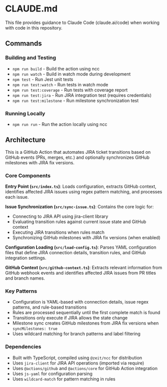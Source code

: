 # CLAUDE.md

This file provides guidance to Claude Code (claude.ai/code) when working with code in this repository.

## Commands

### Building and Testing
- `npm run build` - Build the action using ncc
- `npm run watch` - Build in watch mode during development
- `npm test` - Run Jest unit tests
- `npm run test:watch` - Run tests in watch mode
- `npm run test:coverage` - Run tests with coverage report
- `npm run test:jira` - Run JIRA integration test (requires credentials)
- `npm run test:milestone` - Run milestone synchronization test

### Running Locally
- `npm run run` - Run the action locally using ncc

## Architecture

This is a GitHub Action that automates JIRA ticket transitions based on GitHub events (PRs, merges, etc.) and optionally synchronizes GitHub milestones with JIRA fix versions.

### Core Components

**Entry Point (`src/index.ts`)**: Loads configuration, extracts GitHub context, identifies affected JIRA issues using regex pattern matching, and processes each issue.

**Issue Synchronization (`src/sync-issue.ts`)**: Contains the core logic for:
- Connecting to JIRA API using jira-client library
- Evaluating transition rules against current issue state and GitHub context
- Executing JIRA transitions when rules match
- Synchronizing GitHub milestones with JIRA fix versions (when enabled)

**Configuration Loading (`src/load-config.ts`)**: Parses YAML configuration files that define JIRA connection details, transition rules, and GitHub integration settings.

**GitHub Context (`src/github-context.ts`)**: Extracts relevant information from GitHub webhook events and identifies affected JIRA issues from PR titles and branch names.

### Key Patterns

- Configuration is YAML-based with connection details, issue regex patterns, and rule-based transitions
- Rules are processed sequentially until the first complete match is found
- Transitions only execute if JIRA allows the state change
- Milestone sync creates GitHub milestones from JIRA fix versions when `syncMilestones: true`
- Uses wildcard matching for branch patterns and label filtering

### Dependencies

- Built with TypeScript, compiled using `@zeit/ncc` for distribution
- Uses `jira-client` for JIRA API operations (imported via require)
- Uses `@actions/github` and `@actions/core` for GitHub Action integration
- Uses `js-yaml` for configuration parsing
- Uses `wildcard-match` for pattern matching in rules